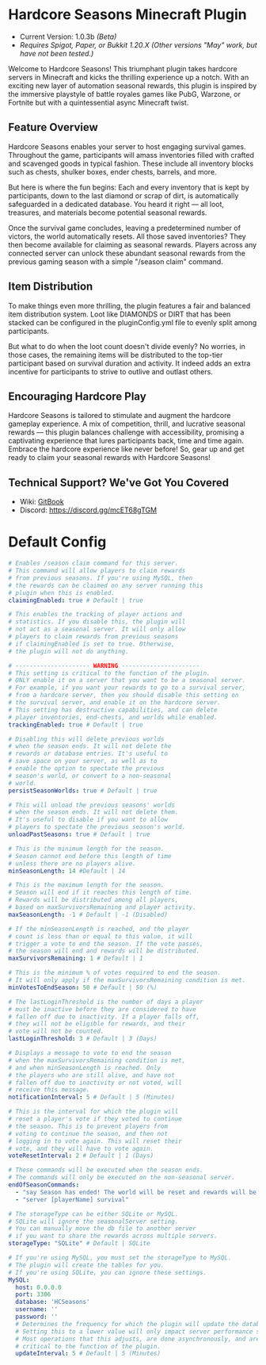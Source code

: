 # Hardcore Seasons Minecraft Plugin
- Current Version: 1.0.3b _(Beta)_
- _Requires Spigot, Paper, or Bukkit 1.20.X_ 
_(Other versions "May" work, but have not been tested.)_

Welcome to Hardcore Seasons! This triumphant plugin takes hardcore servers in Minecraft and kicks the thrilling experience up a notch. With an exciting new layer of automation seasonal rewards, this plugin is inspired by the immersive playstyle of battle royales games like PubG, Warzone, or Fortnite but with a quintessential async Minecraft twist.

## Feature Overview

Hardcore Seasons enables your server to host engaging survival games. Throughout the game, participants will amass inventories filled with crafted and scavenged goods in typical fashion. These include all inventory blocks such as chests, shulker boxes, ender chests, barrels, and more.

But here is where the fun begins: Each and every inventory that is kept by participants, down to the last diamond or scrap of dirt, is automatically safeguarded in a dedicated database. You heard it right — all loot, treasures, and materials become potential seasonal rewards.

Once the survival game concludes, leaving a predetermined number of victors, the world automatically resets. All those saved inventories? They then become available for claiming as seasonal rewards. Players across any connected server can unlock these abundant seasonal rewards from the previous gaming season with a simple "/season claim" command.

## Item Distribution

To make things even more thrilling, the plugin features a fair and balanced item distribution system. Loot like DIAMONDS or DIRT that has been stacked can be configured in the pluginConfig.yml file to evenly split among participants.

But what to do when the loot count doesn't divide evenly? No worries, in those cases, the remaining items will be distributed to the top-tier participant based on survival duration and activity. It indeed adds an extra incentive for participants to strive to outlive and outlast others.

## Encouraging Hardcore Play
Hardcore Seasons is tailored to stimulate and augment the hardcore gameplay experience. A mix of competition, thrill, and lucrative seasonal rewards — this plugin balances challenge with accessibility, promising a captivating experience that lures participants back, time and time again. Embrace the hardcore experience like never before! So, gear up and get ready to claim your seasonal rewards with Hardcore Seasons!

## Technical Support? We've Got You Covered
- Wiki: [GitBook](https://app.gitbook.com/invite/p0BPImHuxjc0DaxRNvT8/YF5rgrN12WFlkv2ukwoV)
- Discord: https://discord.gg/mcET68gTGM

# Default Config
```yaml
# Enables /season claim command for this server.
# This command will allow players to claim rewards
# from previous seasons. If you're using MySQL, then
# the rewards can be claimed on any server running this
# plugin when this is enabled.
claimingEnabled: true # Default | true

# This enables the tracking of player actions and
# statistics. If you disable this, the plugin will
# not act as a seasonal server. It will only allow
# players to claim rewards from previous seasons
# if claimingEnabled is set to true. Otherwise,
# the plugin will not do anything.

# --------------------- WARNING ----------------------
# This setting is critical to the function of the plugin.
# ONLY enable it on a server that you want to be a seasonal server.
# For example, if you want your rewards to go to a survival server,
# from a hardcore server, then you should disable this setting on
# the survival server, and enable it on the hardcore server.
# This setting has destructive capabilities, and can delete
# player inventories, end-chests, and worlds while enabled.
trackingEnabled: true # Default | true

# Disabling this will delete previous worlds
# when the season ends. It will not delete the
# rewards or database entries. It's useful to
# save space on your server, as well as to
# enable the option to spectate the previous
# season's world, or convert to a non-seasonal
# world.
persistSeasonWorlds: true # Default | true

# This will unload the previous seasons' worlds
# when the season ends. It will not delete them.
# It's useful to disable if you want to allow
# players to spectate the previous season's world.
unloadPastSeasons: true # Default | true

# This is the minimum length for the season.
# Season cannot end before this length of time
# unless there are no players alive.
minSeasonLength: 14 #Default | 14

# This is the maximum length for the season.
# Season will end if it reaches this length of time.
# Rewards will be distributed among all players,
# based on maxSurvivorsRemaining and player activity.
maxSeasonLength: -1 # Default | -1 (Disabled)

# If the minSeasonLength is reached, and the player
# count is less than or equal to this value, it will
# trigger a vote to end the season. If the vote passes,
# the season will end and rewards will be distributed.
maxSurvivorsRemaining: 1 # Default | 1

# This is the minimum % of votes required to end the season.
# It will only apply if the maxSurvivorsRemaining condition is met.
minVotesToEndSeason: 50 # Default | 50 (%)

# The lastLoginThreshold is the number of days a player
# must be inactive before they are considered to have
# fallen off due to inactivity. If a player falls off,
# they will not be eligible for rewards, and their
# vote will not be counted.
lastLoginThreshold: 3 # Default | 3 (Days)

# Displays a message to vote to end the season
# when the maxSurvivorsRemaining condition is met,
# and when minSeasonLength is reached. Only
# the players who are still alive, and have not
# fallen off due to inactivity or not voted, will
# receive this message.
notificationInterval: 5 # Default | 5 (Minutes)

# This is the interval for which the plugin will
# reset a player's vote if they voted to continue
# the season. This is to prevent players from
# voting to continue the season, and then not
# logging in to vote again. This will reset their
# vote, and they will have to vote again.
voteResetInterval: 2 # Default | 1 (Days)

# These commands will be executed when the season ends.
# The commands will only be executed on the non-seasonal server.
endOfSeasonCommands:
  - "say Season has ended! The world will be reset and rewards will be split among all players."
  - "server [playerName] survival"

# The storageType can be either SQLite or MySQL.
# SQLite will ignore the seasonalServer setting.
# You can manually move the db file to another server
# if you want to share the rewards across multiple servers.
storageType: "SQLite" # Default | SQLite

# If you're using MySQL, you must set the storageType to MySQL.
# The plugin will create the tables for you.
# If you're using SQLite, you can ignore these settings.
MySQL:
  host: 0.0.0.0
  port: 3306
  database: 'HCSeasons'
  username: ''
  password: ''
  # Determines the frequency for which the plugin will update the database.
  # Setting this to a lower value will only impact server performance slightly.
  # Most operations that this adjusts, are done asynchronously, and are not
  # critical to the function of the plugin.
  updateInterval: 5 # Default | 5 (Minutes)
```